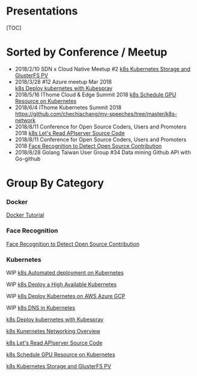 Presentations
====

[TOC]

# Sorted by Conference / Meetup

- 2018/2/10	SDN x Cloud Native Meetup #2
[k8s Kubernetes Storage and GlusterFS PV](https://github.com/chechiachang/my-speeches/tree/master/k8s-storage-and-glusterf)
- 2018/3/28	#12 Azure meetup Mar 2018	
[k8s Deploy kubernetes with Kubespray](https://github.com/chechiachang/my-speeches/tree/master/k8s-kubespray-deploy-kubernetes-with-ansible)
- 2018/5/16	IThome Cloud & Edge Summit 2018
[k8s Schedule GPU Resource on Kubernetes](https://github.com/chechiachang/my-speeches/tree/master/k8s-schedule-gpu-jobs)
- 2018/6/4	IThome Kubernetes Summit 2018
https://github.com/chechiachang/my-speeches/tree/master/k8s-network
- 2018/8/11	Conference for Open Source Coders, Users and Promoters 2018
[k8s Let's Read APIserver Source Code](https://github.com/chechiachang/my-speeches/tree/master/k8s-read-source-code-apiserver)
- 2018/8/11	Conference for Open Source Coders, Users and Promoters 2018
[Face Recognition to Detect Open Source Contribution](https://github.com/chechiachang/my-speeches/tree/master/fr-ar-open-source-power-detector)
- 2018/8/28	Golang Taiwan User Group #34
Data mining Github API with Go-github

# Group By Category

### Docker 

[Docker Tutorial](https://github.com/chechiachang/my-speeches/tree/master/docker-tutorial)

### Face Recognition

[Face Recognition to Detect Open Source Contribution](https://github.com/chechiachang/my-speeches/tree/master/fr-ar-open-source-power-detector)

### Kubernetes

WIP [k8s Automated deployment on Kubernetes](https://github.com/chechiachang/my-speeches/tree/master/k8s-automated-container-deployment)

WIP [k8s Deploy a High Available Kubernetes](https://github.com/chechiachang/my-speeches/tree/master/k8s-deploy-ha)

WIP [k8s Deploy Kubernetes on AWS Azure GCP](https://github.com/chechiachang/my-speeches/tree/master/k8s-deploy-on-aws-azure-gcp)

WIP [k8s DNS in Kubernetes](https://github.com/chechiachang/my-speeches/tree/master/k8s-kubedns)

[k8s Deploy kubernetes with Kubespray](https://github.com/chechiachang/my-speeches/tree/master/k8s-kubespray-deploy-kubernetes-with-ansible)

[k8s Kunernetes Networking Overview](https://github.com/chechiachang/my-speeches/tree/master/k8s-network)

[k8s Let's Read APIserver Source Code](https://github.com/chechiachang/my-speeches/tree/master/k8s-read-source-code-apiserver)

[k8s Schedule GPU Resource on Kubernetes](https://github.com/chechiachang/my-speeches/tree/master/k8s-schedule-gpu-jobs)

[k8s Kubernetes Storage and GlusterFS PV](https://github.com/chechiachang/my-speeches/tree/master/k8s-storage-and-glusterf)
